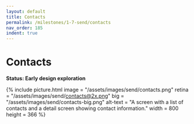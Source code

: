 ```yaml
---
layout: default
title: Contacts
permalink: /milestones/1-7-send/contacts
nav_order: 185
indent: true
---
```


# Contacts

**Status: Early design exploration**

{% include picture.html
	image = "/assets/images/send/contacts.png"
	retina = "/assets/images/send/contacts@2x.png"
	big = "/assets/images/send/contacts-big.png"
	alt-text = "A screen with a list of contacts and a detail screen showing contact information."
	width = 800
	height = 366
%}